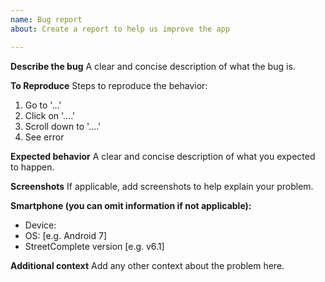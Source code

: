 ```yaml
---
name: Bug report
about: Create a report to help us improve the app

---
```


<!--
If you are suggesting a new quest, please choose the "Quest suggestion" template.
-->

**Describe the bug**
A clear and concise description of what the bug is.

**To Reproduce**
Steps to reproduce the behavior:
1. Go to '...'
2. Click on '....'
3. Scroll down to '....'
4. See error

**Expected behavior**
A clear and concise description of what you expected to happen.

**Screenshots**
If applicable, add screenshots to help explain your problem.

**Smartphone (you can omit information if not applicable):**
 - Device: 
 - OS: [e.g. Android 7]
 - StreetComplete version [e.g. v6.1]

**Additional context**
Add any other context about the problem here.
